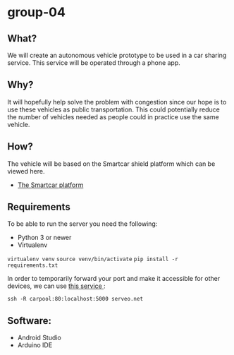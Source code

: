 # group-04

## What?
We will create an autonomous vehicle prototype to be used in a car sharing service.
This service will be operated through a phone app.

## Why?
It will hopefully help solve the problem with congestion since our hope is to use these vehicles as public transportation. 
This could potentially reduce the number of vehicles needed as people could in practice use the same vehicle.

## How?
The vehicle will be based on the Smartcar shield platform which can be viewed here.
* [The Smartcar platform](http://plat.is/smartcar)

## Requirements
To be able to run the server you need the following:

* Python 3 or newer
* Virtualenv

`virtualenv venv`
`source venv/bin/activate`
`pip install -r requirements.txt`

In order to temporarily forward your port and make it accessible for other devices, we can use <a href="https://serveo.net/"> this service </a>:

`ssh -R carpool:80:localhost:5000 serveo.net`

## Software:
* Android Studio
* Arduino IDE
